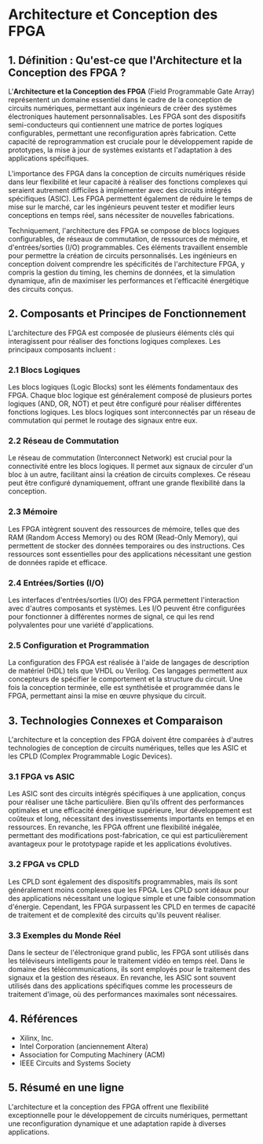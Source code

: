 # Architecture et Conception des FPGA

## 1. Définition : Qu'est-ce que l'**Architecture et la Conception des FPGA** ?
L'**Architecture et la Conception des FPGA** (Field Programmable Gate Array) représentent un domaine essentiel dans le cadre de la conception de circuits numériques, permettant aux ingénieurs de créer des systèmes électroniques hautement personnalisables. Les FPGA sont des dispositifs semi-conducteurs qui contiennent une matrice de portes logiques configurables, permettant une reconfiguration après fabrication. Cette capacité de reprogrammation est cruciale pour le développement rapide de prototypes, la mise à jour de systèmes existants et l'adaptation à des applications spécifiques. 

L'importance des FPGA dans la conception de circuits numériques réside dans leur flexibilité et leur capacité à réaliser des fonctions complexes qui seraient autrement difficiles à implémenter avec des circuits intégrés spécifiques (ASIC). Les FPGA permettent également de réduire le temps de mise sur le marché, car les ingénieurs peuvent tester et modifier leurs conceptions en temps réel, sans nécessiter de nouvelles fabrications. 

Techniquement, l'architecture des FPGA se compose de blocs logiques configurables, de réseaux de commutation, de ressources de mémoire, et d'entrées/sorties (I/O) programmables. Ces éléments travaillent ensemble pour permettre la création de circuits personnalisés. Les ingénieurs en conception doivent comprendre les spécificités de l'architecture FPGA, y compris la gestion du timing, les chemins de données, et la simulation dynamique, afin de maximiser les performances et l'efficacité énergétique des circuits conçus.

## 2. Composants et Principes de Fonctionnement
L'architecture des FPGA est composée de plusieurs éléments clés qui interagissent pour réaliser des fonctions logiques complexes. Les principaux composants incluent :

### 2.1 Blocs Logiques
Les blocs logiques (Logic Blocks) sont les éléments fondamentaux des FPGA. Chaque bloc logique est généralement composé de plusieurs portes logiques (AND, OR, NOT) et peut être configuré pour réaliser différentes fonctions logiques. Les blocs logiques sont interconnectés par un réseau de commutation qui permet le routage des signaux entre eux.

### 2.2 Réseau de Commutation
Le réseau de commutation (Interconnect Network) est crucial pour la connectivité entre les blocs logiques. Il permet aux signaux de circuler d'un bloc à un autre, facilitant ainsi la création de circuits complexes. Ce réseau peut être configuré dynamiquement, offrant une grande flexibilité dans la conception.

### 2.3 Mémoire
Les FPGA intègrent souvent des ressources de mémoire, telles que des RAM (Random Access Memory) ou des ROM (Read-Only Memory), qui permettent de stocker des données temporaires ou des instructions. Ces ressources sont essentielles pour des applications nécessitant une gestion de données rapide et efficace.

### 2.4 Entrées/Sorties (I/O)
Les interfaces d'entrées/sorties (I/O) des FPGA permettent l'interaction avec d'autres composants et systèmes. Les I/O peuvent être configurées pour fonctionner à différentes normes de signal, ce qui les rend polyvalentes pour une variété d'applications.

### 2.5 Configuration et Programmation
La configuration des FPGA est réalisée à l'aide de langages de description de matériel (HDL) tels que VHDL ou Verilog. Ces langages permettent aux concepteurs de spécifier le comportement et la structure du circuit. Une fois la conception terminée, elle est synthétisée et programmée dans le FPGA, permettant ainsi la mise en œuvre physique du circuit.

## 3. Technologies Connexes et Comparaison
L'architecture et la conception des FPGA doivent être comparées à d'autres technologies de conception de circuits numériques, telles que les ASIC et les CPLD (Complex Programmable Logic Devices). 

### 3.1 FPGA vs ASIC
Les ASIC sont des circuits intégrés spécifiques à une application, conçus pour réaliser une tâche particulière. Bien qu'ils offrent des performances optimales et une efficacité énergétique supérieure, leur développement est coûteux et long, nécessitant des investissements importants en temps et en ressources. En revanche, les FPGA offrent une flexibilité inégalée, permettant des modifications post-fabrication, ce qui est particulièrement avantageux pour le prototypage rapide et les applications évolutives.

### 3.2 FPGA vs CPLD
Les CPLD sont également des dispositifs programmables, mais ils sont généralement moins complexes que les FPGA. Les CPLD sont idéaux pour des applications nécessitant une logique simple et une faible consommation d'énergie. Cependant, les FPGA surpassent les CPLD en termes de capacité de traitement et de complexité des circuits qu'ils peuvent réaliser.

### 3.3 Exemples du Monde Réel
Dans le secteur de l'électronique grand public, les FPGA sont utilisés dans les téléviseurs intelligents pour le traitement vidéo en temps réel. Dans le domaine des télécommunications, ils sont employés pour le traitement des signaux et la gestion des réseaux. En revanche, les ASIC sont souvent utilisés dans des applications spécifiques comme les processeurs de traitement d'image, où des performances maximales sont nécessaires.

## 4. Références
- Xilinx, Inc.
- Intel Corporation (anciennement Altera)
- Association for Computing Machinery (ACM)
- IEEE Circuits and Systems Society

## 5. Résumé en une ligne
L'architecture et la conception des FPGA offrent une flexibilité exceptionnelle pour le développement de circuits numériques, permettant une reconfiguration dynamique et une adaptation rapide à diverses applications.